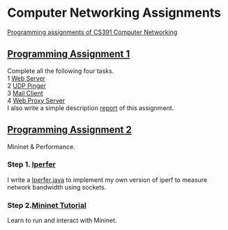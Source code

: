 # Computer Networking Assignments
[Programming assignments of CS391 Computer Networking](http://cs.sjtu.edu.cn/~yzhu/courses/comnet_18fall/)
## [Programming Assignment 1](https://github.com/louisja1/ComputerNetworkingAssignments/tree/master/Assignment%231)
Complete all the following four tasks. <br>
1 [Web Server](https://github.com/louisja1/ComputerNetworkingAssignments/tree/master/Assignment%231/WebServer) <br>
2 [UDP Pinger](https://github.com/louisja1/ComputerNetworkingAssignments/tree/master/Assignment%231/UDPPinger) <br>
3 [Mail Client](https://github.com/louisja1/ComputerNetworkingAssignments/tree/master/Assignment%231/MailClient) <br>
4 [Web Proxy Server](https://github.com/louisja1/ComputerNetworkingAssignments/tree/master/Assignment%231/WebProxyServer) <br>
I also write a simple description [report](https://github.com/louisja1/ComputerNetworkingAssignments/blob/master/Assignment%231/Report%231.pdf)  of this assignment.
## [Programming Assignment 2](https://github.com/louisja1/ComputerNetworkingAssignments/tree/master/Assignment%232)
Mininet & Performance. <br>
### Step 1.   [Iperfer](https://github.com/louisja1/ComputerNetworkingAssignments/tree/master/Assignment%232/Iperfer) <br>
I write a [Iperfer.java](https://github.com/louisja1/ComputerNetworkingAssignments/tree/master/Assignment%232/Iperfer/src/Iperfer.java) to implement my own version of iperf to measure network bandwidth using sockets.
### Step 2.[Mininet Tutorial](http://mininet.org/walkthrough/) <br>
Learn to run and interact with Mininet.

